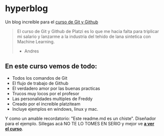 # hyperblog
Un blog increíble para el [curso de Git y Github](https://platzi.com/clases/1557-git-github/19977-readmemd-es-una-excelente-practica/ "curso de Git y Github")
> El curso de Git y Github de Platzi es lo que me hacia falta para triplicar mi salario y lanzarme a la industria del tehido de lana sintetica con Machine Learning.
>- Andres

## En este curso vemos de todo:
* Todos los comandos de Git
* El flujo de trabajo de Github
* El verdadero amor por las buenas practicas
* Trucos muy locos por el profesor
* Las personalidades multiples de Freddy
* Creado por el increible platziteam
* Incluye ejemplos en windows, linux y mac.

Y como un amable recordatorio: "Este readme.md es un chiste". Diseñador para el ejemplo. Sillegas acá NO TE LO TOMES EN SERIO  y mejor ve [**a ver el curso**](https://platzi.com/clases/1557-git-github/19977-readmemd-es-una-excelente-practica/ "a ver el curso").
